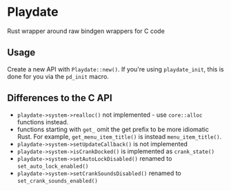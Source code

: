 # Playdate

Rust wrapper around raw bindgen wrappers for C code

## Usage

Create a new API with `Playdate::new()`. If you're using `playdate_init`, this
is done for you via the `pd_init` macro.

## Differences to the C API

- `playdate->system->realloc()` not implemented - use `core::alloc` functions
  instead.
- functions starting with `get_` omit the get prefix to be more idiomatic Rust.
  For example, `get_menu_item_title()` is instead `menu_item_title()`.
- `playdate->system->setUpdateCallback()` is not implemented
- `playdate->system->isCrankDocked()` is implemented as `crank_state()`
- `playdate->system->setAutoLockDisabled()` renamed to `set_auto_lock_enabled()`
- `playdate->system->setCrankSoundsDisabled()` renamed to
  `set_crank_sounds_enabled()`
